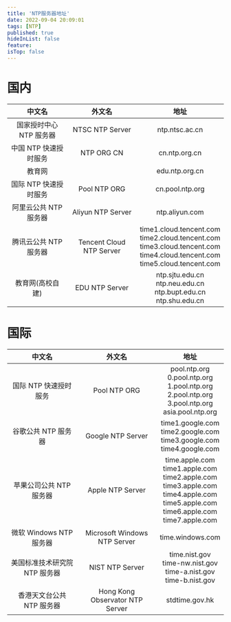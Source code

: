 ```yaml
---
title: 'NTP服务器地址'
date: 2022-09-04 20:09:01
tags: [NTP]
published: true
hideInList: false
feature: 
isTop: false
---
```

# 国内

|<center>中文名|<center>外文名|<center>地址|
|:-:|:-:|:-:|
|国家授时中心 NTP 服务器|NTSC NTP Server|ntp.ntsc.ac.cn|
|中国 NTP 快速授时服务|NTP ORG CN|cn.ntp.org.cn|
|教育网||edu.ntp.org.cn|
|国际 NTP 快速授时服务|Pool NTP ORG|cn.pool.ntp.org|
|阿里云公共 NTP 服务器|Aliyun NTP Server|ntp.aliyun.com|
|腾讯云公共 NTP 服务器|Tencent Cloud NTP Server|time1.cloud.tencent.com<br>time2.cloud.tencent.com<br>time3.cloud.tencent.com<br>time4.cloud.tencent.com<br>time5.cloud.tencent.com|
|教育网(高校自建)|EDU NTP Server|ntp.sjtu.edu.cn<br>ntp.neu.edu.cn<br>ntp.bupt.edu.cn<br>ntp.shu.edu.cn|

# 国际

|<center>中文名|<center>外文名|<center>地址|
|:---:|:---:|:---:|
|国际 NTP 快速授时服务|Pool NTP ORG|pool.ntp.org<br>0.pool.ntp.org<br>1.pool.ntp.org<br>2.pool.ntp.org<br>3.pool.ntp.org<br>asia.pool.ntp.org|
|谷歌公共 NTP 服务器|Google NTP Server|time1.google.com<br>time2.google.com<br>time3.google.com<br>time4.google.com|
|苹果公司公共 NTP 服务器|Apple NTP Server|time.apple.com<br>time1.apple.com<br>time2.apple.com<br>time3.apple.com<br>time4.apple.com<br>time5.apple.com<br>time6.apple.com<br>time7.apple.com|
|微软 Windows NTP 服务器|Microsoft Windows NTP Server|time.windows.com|
|美国标准技术研究院 NTP 服务器|NIST NTP Server|time.nist.gov<br>time-nw.nist.gov<br>time-a.nist.gov<br>time-b.nist.gov|
|香港天文台公共 NTP 服务器|Hong Kong Observator NTP Server|stdtime.gov.hk|
